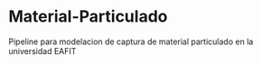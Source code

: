 # Material-Particulado
Pipeline para modelacion de captura de material particulado en la universidad EAFIT
